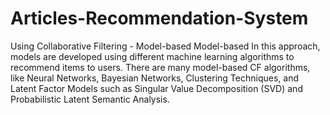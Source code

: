 # Articles-Recommendation-System
Using Collaborative Filtering - Model-based Model-based In this approach, models are developed using different machine learning algorithms to recommend items to users. There are many model-based CF algorithms, like Neural Networks, Bayesian Networks, Clustering Techniques, and Latent Factor Models such as Singular Value Decomposition (SVD) and Probabilistic Latent Semantic Analysis.
